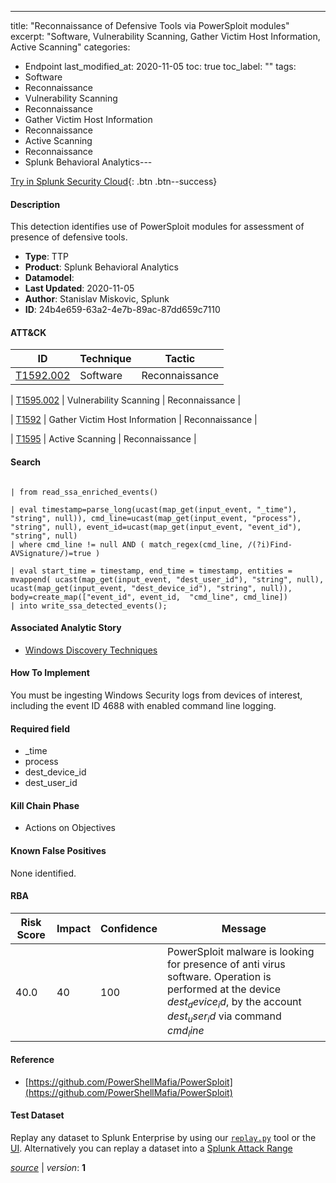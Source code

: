 ---
title: "Reconnaissance of Defensive Tools via PowerSploit modules"
excerpt: "Software, Vulnerability Scanning, Gather Victim Host Information, Active Scanning"
categories:
  - Endpoint
last_modified_at: 2020-11-05
toc: true
toc_label: ""
tags:
  - Software
  - Reconnaissance
  - Vulnerability Scanning
  - Reconnaissance
  - Gather Victim Host Information
  - Reconnaissance
  - Active Scanning
  - Reconnaissance
  - Splunk Behavioral Analytics---



[Try in Splunk Security Cloud](https://www.splunk.com/en_us/cyber-security.html){: .btn .btn--success}

#### Description

This detection identifies use of PowerSploit modules for assessment of presence of defensive tools.

- **Type**: TTP
- **Product**: Splunk Behavioral Analytics
- **Datamodel**: 
- **Last Updated**: 2020-11-05
- **Author**: Stanislav Miskovic, Splunk
- **ID**: 24b4e659-63a2-4e7b-89ac-87dd659c7110


#### ATT&CK

| ID          | Technique   | Tactic         |
| ----------- | ----------- |--------------- |
| [T1592.002](https://attack.mitre.org/techniques/T1592/002/) | Software | Reconnaissance |



| [T1595.002](https://attack.mitre.org/techniques/T1595/002/) | Vulnerability Scanning | Reconnaissance |



| [T1592](https://attack.mitre.org/techniques/T1592/) | Gather Victim Host Information | Reconnaissance |



| [T1595](https://attack.mitre.org/techniques/T1595/) | Active Scanning | Reconnaissance |





#### Search

```

| from read_ssa_enriched_events()

| eval timestamp=parse_long(ucast(map_get(input_event, "_time"), "string", null)), cmd_line=ucast(map_get(input_event, "process"), "string", null), event_id=ucast(map_get(input_event, "event_id"), "string", null) 
| where cmd_line != null AND ( match_regex(cmd_line, /(?i)Find-AVSignature/)=true )

| eval start_time = timestamp, end_time = timestamp, entities = mvappend( ucast(map_get(input_event, "dest_user_id"), "string", null), ucast(map_get(input_event, "dest_device_id"), "string", null)), body=create_map(["event_id", event_id,  "cmd_line", cmd_line]) 
| into write_ssa_detected_events();
```

#### Associated Analytic Story
* [Windows Discovery Techniques](/stories/windows_discovery_techniques)


#### How To Implement
You must be ingesting Windows Security logs from devices of interest, including the event ID 4688 with enabled command line logging.

#### Required field
* _time
* process
* dest_device_id
* dest_user_id


#### Kill Chain Phase
* Actions on Objectives


#### Known False Positives
None identified.


#### RBA

| Risk Score  | Impact      | Confidence   | Message      |
| ----------- | ----------- |--------------|--------------|
| 40.0 | 40 | 100 | PowerSploit malware is looking for presence of anti virus software. Operation is performed at the device $dest_device_id$, by the account $dest_user_id$ via command $cmd_line$ |




#### Reference

* [https://github.com/PowerShellMafia/PowerSploit](https://github.com/PowerShellMafia/PowerSploit)



#### Test Dataset
Replay any dataset to Splunk Enterprise by using our [`replay.py`](https://github.com/splunk/attack_data#using-replaypy) tool or the [UI](https://github.com/splunk/attack_data#using-ui).
Alternatively you can replay a dataset into a [Splunk Attack Range](https://github.com/splunk/attack_range#replay-dumps-into-attack-range-splunk-server)



[*source*](https://github.com/splunk/security_content/tree/develop/detections/endpoint/reconnaissance_of_defensive_tools_via_powersploit_modules.yml) \| *version*: **1**